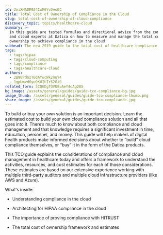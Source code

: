 ```yaml
---
id: 2niXNAQR924CwM0YcOeo0C
title: Total Cost of Ownership of Compliance in the Cloud
slug: total-cost-of-ownership-of-cloud-compliance
discovery_topic: topics/healthcare-cloud
summary: >-
  In this guide are tested formulas and directional advice from the compliance
  and cloud experts at Datica on how to measure and manage the total cost of
  ownership to achieve compliance in the cloud.
subhead: The new 2019 guide to the total cost of healthcare compliance
tags:
  - tags/hipaa
  - tags/cloud-computing
  - tags/compliance
  - tags/healthcare-cloud
authors:
  - 2B98PdoITGQAYwcWk2muY4
  - 1gpUmvd6yuOKUIUIY620i0
related_form: 5CQGDgTQVU8uAeY4cAg28S
bg_image: /assets/general/guides/guide-tco-compliance-bg.jpg
image_thumb: /assets/general/guides/guide-tco-compliance-thumb.png
share_image: /assets/general/guides/guide-tco-compliance.jpg
---
```

To build or buy your own solution is an important decision. Learn the estimated cost to build your own cloud compliance solution and all that goes into it. 
There’s much to know about both compliance and cloud management and that
knowledge requires a significant investment in time, education, personnel, and
money. This guide will help makers of digital health products make informed
decisions about whether to “build” cloud compliance themselves, or “buy” it in
the form of the Datica products.

This TCO guide explains the considerations of compliance and cloud management
in healthcare today and offers a framework to understand the activities,
resources, and cost estimates for each of those considerations. These
estimates are based on our extensive experience working with multiple
third-party auditors and multiple cloud infrastructure providers (like AWS and
Azure).


What's inside:


- Understanding compliance in the cloud 

- Architecting for HIPAA compliance in the cloud

- The importance of proving compliance with HITRUST 

- The total cost of ownership framework and estimates
